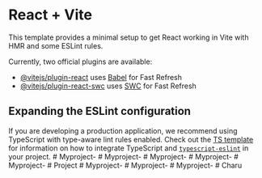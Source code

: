 # React + Vite

This template provides a minimal setup to get React working in Vite with HMR and some ESLint rules.

Currently, two official plugins are available:

- [@vitejs/plugin-react](https://github.com/vitejs/vite-plugin-react/blob/main/packages/plugin-react) uses [Babel](https://babeljs.io/) for Fast Refresh
- [@vitejs/plugin-react-swc](https://github.com/vitejs/vite-plugin-react/blob/main/packages/plugin-react-swc) uses [SWC](https://swc.rs/) for Fast Refresh

## Expanding the ESLint configuration

If you are developing a production application, we recommend using TypeScript with type-aware lint rules enabled. Check out the [TS template](https://github.com/vitejs/vite/tree/main/packages/create-vite/template-react-ts) for information on how to integrate TypeScript and [`typescript-eslint`](https://typescript-eslint.io) in your project.
#   M y p r o j e c t -  
 #   M y p r o j e c t -  
 #   M y p r o j e c t -  
 #   M y p r o j e c t -  
 #   M y p r o j e c t -  
 #   P r o j e c t  
 #   M y p r o j e c t -  
 #   M y p r o j e c t -  
 #   M y p r o j e c t -  
 #   C h a r u  
 